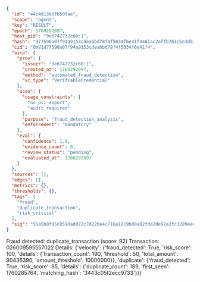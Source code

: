 ```json
{
  "id": "44c4d13b6fb50fae",
  "scope": "agent",
  "key": "RESULT",
  "epoch": 1760292097,
  "host_pid": "9e6742732c60:1",
  "hash": "d77590a07f94a9153cdeabbd78f4f5034f6e41f4461ac2affb761cbe3d8170cb",
  "cid": "QmV1d77590a07f94a9153cdeabbd78f4f5034f6e41f4",
  "aicp": {
    "prov": {
      "issuer": "9e6742732c60:1",
      "created_at": 1760292097,
      "method": "automated_fraud_detection",
      "vc_type": "VerifiableCredential"
    },
    "ucon": {
      "usage_constraints": [
        "no_pii_export",
        "audit_required"
      ],
      "purpose": "fraud_detection_analysis",
      "enforcement": "mandatory"
    },
    "eval": {
      "confidence": 1.0,
      "evidence_count": 0,
      "review_status": "pending",
      "evaluated_at": 1760292097
    }
  },
  "sources": [],
  "edges": [],
  "metrics": {},
  "thresholds": {},
  "tags": [
    "fraud",
    "duplicate_transaction",
    "risk_critical"
  ],
  "sig": "55a5b8f95c859dad072c7d22be4c716a1819b08a82fda2de92e2fc32894ecf38"
}
```

Fraud detected: duplicate_transaction (score: 92)
Transaction: 026009595557022
Details: {'velocity': {'fraud_detected': True, 'risk_score': 100, 'details': {'transaction_count': 190, 'threshold': 50, 'total_amount': 90436390, 'amount_threshold': 10000000}}, 'duplicate': {'fraud_detected': True, 'risk_score': 85, 'details': {'duplicate_count': 189, 'first_seen': 1760285764, 'matching_hash': '3443c05f2ecc9733'}}}